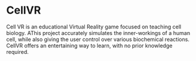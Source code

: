 # CellVR

Cell VR is an educational Virtual Reality game focused on teaching cell biology. 
AThis project accurately simulates the inner-workings of a human cell, while also giving 
the user control over various biochemical reactions. CellVR offers an entertaining way to learn, 
with no prior knowledge required.
